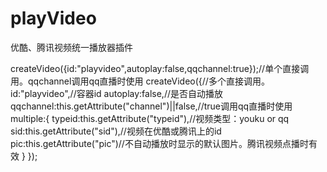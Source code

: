 # playVideo
优酷、腾讯视频统一播放器插件

createVideo({id:"playvideo",autoplay:false,qqchannel:true});//单个直接调用。qqchannel调用qq直播时使用
createVideo({//多个直接调用。
	id:"playvideo",//容器id
	autoplay:false,//是否自动播放
	qqchannel:this.getAttribute("channel")||false,//true调用qq直播时使用
	multiple:{
		typeid:this.getAttribute("typeid"),//视频类型：youku or qq
		sid:this.getAttribute("sid"),//视频在优酷或腾讯上的id
		pic:this.getAttribute("pic")//不自动播放时显示的默认图片。腾讯视频点播时有效
	}
});
